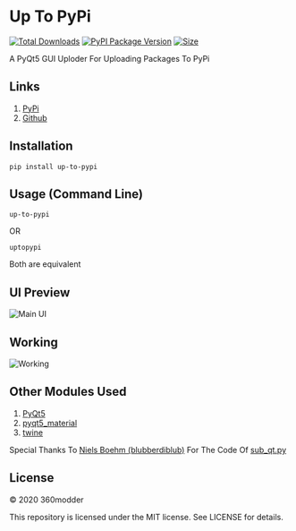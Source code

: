 # Up To PyPi
[![Total Downloads](https://pepy.tech/badge/up-to-pypi)](https://pypi.org/project/up-to-pypi/)
[![PyPI Package Version](https://badge.fury.io/py/up-to-pypi.svg)](https://pypi.org/project/up-to-pypi/)
[![Size](https://img.shields.io/badge/size-154.95kb-green.svg)](https://github.com/360modder/up-to-pypi/)

A PyQt5 GUI Uploder For Uploading Packages To PyPi

## Links
1. [PyPi](https://pypi.org/project/up-to-pypi/ "up-to-pypi PyPi Homepage")
2. [Github](https://github.com/360modder/up-to-pypi/ "up-to-pypi Github Homepage")

## Installation

```pip install up-to-pypi```

## Usage (Command Line)

```up-to-pypi```

OR

```uptopypi```

Both are equivalent

## UI Preview

![Main UI](https://raw.githubusercontent.com/360modder/up-to-pypi/main/preview/preview_image1.jpg)

## Working

![Working](https://raw.githubusercontent.com/360modder/up-to-pypi/main/preview/preview_image2.gif)

## Other Modules Used
1. [PyQt5](https://pypi.org/project/PyQt5/ "PyQt5 PyPi Homepage")
2. [pyqt5_material](https://pypi.org/project/pyqt5-material/ "pyqt5_material PyPi Homepage")
3. [twine](https://pypi.org/project/twine/ "twine PyPi Homepage")

Special Thanks To [Niels Boehm (blubberdiblub)](https://gist.github.com/blubberdiblub) For The Code Of [sub_qt.py](https://gist.github.com/blubberdiblub/007bb92991d01ad29877931f75260b39)

## License

© 2020 360modder

This repository is licensed under the MIT license. See LICENSE for details.
